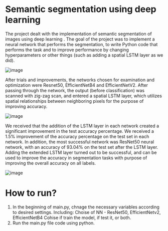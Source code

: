 # Semantic segmentation using deep learning

The project dealt with the implementation of semantic segmentation of images using deep learning . The goal of the project was to implement a neural network that performs the segmentation, to write Python code that performs the task and to improve performance by changing hyperparameters or other things (such as adding a spatial LSTM layer as we did).

![image](https://github.com/user-attachments/assets/b9e1a2df-5f47-4a16-82a0-bb1959314962)

After trials and improvements, the networks chosen for examination and optimization were Resnet50, EfficientNetB4 and EfficientNetV2. After passing through the network, the output (before classification) was scanned with zig-zag scan, and entered a spatial LSTM layer, which utilizes spatial relationships between neighboring pixels for the purpose of improving accuracy.

![image](https://github.com/user-attachments/assets/dba0d83a-c67d-4ab2-89fe-263a8ed99423)

We received that the addition of the LSTM layer in each network created a significant improvement in the test accuracy percentage. We received a 1.5% improvement of the accuracy percentage on the test set in each network.
In addition, the most successful network was ResNet50 neural network, with an accuracy of 93.04% on the test set after the LSTM layer.
Adding the extended LSTM layer turned out to be successful, and can be used to improve the accuracy in segmentation tasks with purpose of improving the overall accuracy on all labels.

![image](https://github.com/user-attachments/assets/2e9438fd-cd75-46bd-87ab-ce4aa21c1b91)

# How to run?
1. In the beginning of main.py, chnage the necessary variables according to desired settings.
   Including:
   Choise of NN - ResNet50, EfficientNetv2, EfficientNetB4
   Cohise if train the model, if test it, or both.
2. Run the main.py file code using python.
